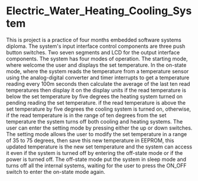 # Electric_Water_Heating_Cooling_System
This is project is a practice of four months embedded software systems diploma. The system's input interface control components are three push button switches. Two seven segments and LCD for the output interface components. The system has four modes of operation. The starting mode, where welcome the user and displays the set temperature. In the on-state mode, where the system reads the temperature from a temperature sensor using the analog-digital converter and timer interrupts to get a temperature reading every 100m seconds then calculate the average of the last ten read temperatures then display it on the display units if the read temperature is below the set temperature by five degrees the heating system turned on pending reading the set temperature. if the read temperature is above the set temperature by five degrees the cooling system is turned on, otherwise, if the read temperature is in the range of ten degrees from the set temperature the system turns off both cooling and heating systems. The user can enter the setting mode by pressing either the up or down switches. The setting mode allows the user to modify the set temperature in a range of 35 to 75 degrees, then save this new temperature in EEPROM, this updated temperature is the new set temperature and the system can access it even if the system is turned off by entering the off-state mode or if the power is turned off. The off-state mode put the system in sleep mode and turns off all the internal systems, waiting for the user to press the ON_OFF switch to enter the on-state mode again.
